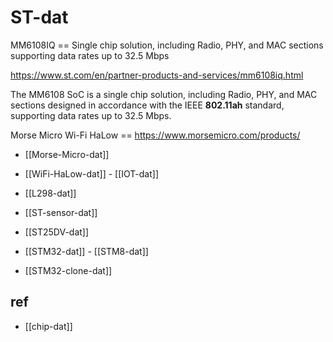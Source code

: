 
# ST-dat 

MM6108IQ == Single chip solution, including Radio, PHY, and MAC sections supporting data rates up to 32.5 Mbps

https://www.st.com/en/partner-products-and-services/mm6108iq.html

The MM6108 SoC is a single chip solution, including Radio, PHY, and MAC sections designed in accordance with the IEEE **802.11ah** standard, supporting data rates up to 32.5 Mbps.

Morse Micro Wi-Fi HaLow == https://www.morsemicro.com/products/

- [[Morse-Micro-dat]]

- [[WiFi-HaLow-dat]] - [[IOT-dat]]


- [[L298-dat]]

- [[ST-sensor-dat]]

- [[ST25DV-dat]]

- [[STM32-dat]] - [[STM8-dat]]

- [[STM32-clone-dat]]









## ref 

- [[chip-dat]]